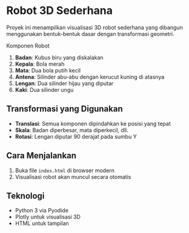 # Robot 3D Sederhana

Proyek ini menampilkan visualisasi 3D robot sederhana yang dibangun menggunakan bentuk-bentuk dasar dengan transformasi geometri.

Komponen Robot

1. **Badan**: Kubus biru yang diskalakan
2. **Kepala**: Bola merah
3. **Mata**: Dua bola putih kecil
4. **Antena**: Silinder abu-abu dengan kerucut kuning di atasnya
5. **Lengan**: Dua silinder hijau yang diputar
6. **Kaki**: Dua silinder ungu

## Transformasi yang Digunakan

- **Translasi**: Semua komponen dipindahkan ke posisi yang tepat
- **Skala**: Badan diperbesar, mata diperkecil, dll.
- **Rotasi**: Lengan diputar 90 derajat pada sumbu Y

## Cara Menjalankan

1. Buka file `index.html` di browser modern
2. Visualisasi robot akan muncul secara otomatis

## Teknologi

- Python 3 via Pyodide
- Plotly untuk visualisasi 3D
- HTML untuk tampilan
